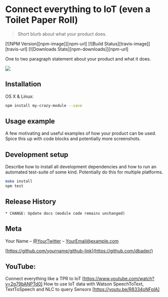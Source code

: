 # Connect everything to IoT (even a Toilet Paper Roll)
> Short blurb about what your product does.

[![NPM Version][npm-image]][npm-url]
[![Build Status][travis-image]][travis-url]
[![Downloads Stats][npm-downloads]][npm-url]

One to two paragraph statement about your product and what it does.

![](header.png)

## Installation

OS X & Linux:

```sh
npm install my-crazy-module --save
```


## Usage example

A few motivating and useful examples of how your product can be used. Spice this up with code blocks and potentially more screenshots.

## Development setup

Describe how to install all development dependencies and how to run an automated test-suite of some kind. Potentially do this for multiple platforms.

```sh
make install
npm test
```

## Release History
    * CHANGE: Update docs (module code remains unchanged)


## Meta

Your Name – [@YourTwitter](https://twitter.com/dbader_org) – YourEmail@example.com

[https://github.com/yourname/github-link](https://github.com/dbader/)

## YouTube:
Connect everything like a TPR to IoT 
[https://www.youtube.com/watch?v=2g79bANPTd0] 
How to use IoT data with  Watson SpeechToText, TextToSpeech and NLC to query Sensors
[https://youtu.be/R8334oNFplA]


